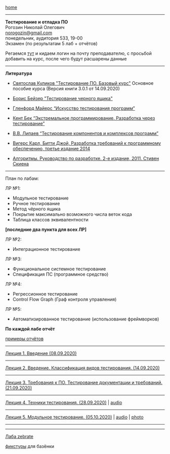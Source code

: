 [home](https://github.com/dKosarevsky/iu7/blob/master/2020_2021_3sem.md)
____________________________________
**Тестирование и отладка ПО** \
Рогозин Николай Олегович \
norogozin@gmail.com \
понедельник, аудитория 533, 19-00 \
Экзамен (по результатам 5 лаб + отчëтов)

Регаемся [тут](https://networking-labs.ru) и кидаем логин на почту преподавателю, с просьбой добавить на курс, после чего будут расшарены данные
____________________________________
**Литература**

* [Святослав Куликов "Тестирование ПО. Базовый курс"](https://drive.google.com/file/d/1aKEbSjcMXy64Bn7ERSTtMbNW9aSHts5_/view?usp=sharing) Основное пособие курса (Версия книги 3.0.1 от 14.09.2020)

* [Борис Бейзер "Тестирование черного ящика"](https://t.me/progbook/529)

* [Гленфорд Майерс “Искусство тестирования программ”](https://t.me/progbook/530)

* [Кент Бек “Экстремальное программирование. Разработка через тестирование”](https://t.me/progbook/353)
 
* [В.В. Липаев “Тестирование компонентов и комплексов программ”](https://www.ispras.ru/lipaev/books/Testing%20of%20components%20and%20systems%20software.pdf)

* [Вигерс Карл, Битти Джой, Разработка требований к программному обеспечению, третье издание 2014](https://drive.google.com/file/d/1QVz6f5MwM5To7lOfjPlos7Upp7nR9XMV/view?usp=sharing)

* [Алгоритмы. Руководство по разработке. 2-е издание, 2011. Стивен Скиена](https://drive.google.com/file/d/1QST3NybDwrrV8dHIY74cFzKfPts0CQhZ/view?usp=sharing)

____________________________________
План по лабам:

ЛР №1:
* Модульное тестирование
* Ручное тестирование
* Метод чёрного ящика
* Покрытие максимально возможного числа веток кода
* Таблица классов эквивалентности

**[последние два пункта для всех ЛР]**

ЛР №2:
* Интеграционное тестирование

ЛР №3:
* Функциональное системное тестирование
* Спецификация ПС (программное средство)

ЛР №4:
* Регрессионное тестирование
* Control Flow Graph (Граф контроля управления)

ЛР №5:
* Автоматизированное тестирование (использование фреймворков)

**По каждой лабе отчёт**

[примеры отчëтов](https://drive.google.com/folderview?id=18i40trnqhWeI-9_d8qQIuGmInX7iKd5f)

____________________________________

[Лекция 1. Введение (08.09.2020)](https://drive.google.com/file/d/1-pMKyrxKTTLofEffDx6PoXvwXECZby1N/view?usp=sharing)
____________________________________

[Лекция 2. Введение. Классификация видов тестирования. (14.09.2020)](https://drive.google.com/file/d/18cLNMmhsQ6fCxbWoreu_CZy_KO60Xkic/view?usp=sharing)
____________________________________

[Лекция 3. Требования к ПО. Тестирование документации и требований. (21.09.2020)](https://drive.google.com/file/d/1wBldO40Rh1e-V9BR2McLtSgB0CyTGoXM/view?usp=sharing)
____________________________________

[Лекция 4. Техники тестирования. (28.09.2020)](https://drive.google.com/file/d/1D-DFHT82Loa6cJSzy17EYUoU_OtYZeq8/view?usp=sharing) | [audio](https://drive.google.com/drive/folders/1RekFZfeuajk7gNvyHAR6rSigM033o1qF?usp=sharing)
____________________________________

[Лекция 5. Модульное тестирование. (05.10.2020)](https://drive.google.com/file/d/1kTVlcA73TDJHM9Mh8FuaTrRQTVJCFoup/view?usp=sharing) | [audio](https://drive.google.com/drive/folders/11ngSoIteME78-oTaD_ujpYJGJrsAkkXO?usp=sharing) | [photo](https://drive.google.com/drive/folders/1lgU7g5CspAllpdu2v8-ri8Jfz7_R7Tvm?usp=sharing)
____________________________________
____________________________________


[Лаба zebrate](https://github.com/dKosarevsky/zebrate)

[фикстуры](https://github.com/ClearcodeHQ/pytest-postgresql) для базёнки
